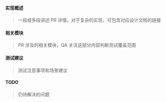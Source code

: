 #### 实现概述
> 一段或多段讲述 PR 详情，对于复杂的实现，可包含对应设计文档的链接

#### 相关模块
> PR 涉及的相关模块，QA 关注这部分内容判断测试覆盖范围

#### 测试建议
> 测试注意事项和场景建议

#### TODO
> 仍待解决的问题
